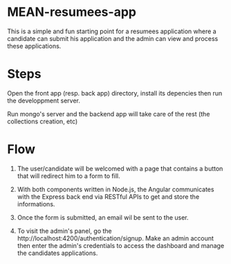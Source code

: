 # MEAN-resumees-app
This is a simple and fun starting point for a resumees application where a candidate can submit his application and the admin can view and process these applications.

# Steps
Open the front app (resp. back app) directory, install its depencies then run the developpment server.

Run mongo's server and the backend app will take care of the rest (the collections creation, etc)


# Flow 
1. The user/candidate will be welcomed with a page that contains a button that will redirect him to a form to fill.

2. With both components written in Node.js, the Angular communicates with the Express back end via RESTful APIs to get and store the informations.

3. Once the form is submitted, an email wil be sent to the user.

4. To visit the admin's panel, go the http://localhost:4200/authentication/signup. Make an admin account then enter the admin's credentials to access the dashboard and manage the candidates applications.
